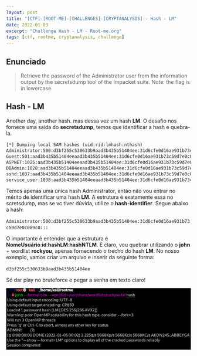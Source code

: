 ```yaml
---
layout: post
title: "[CTF]-[ROOT-ME]-[CHALLENGES]-[CRYPTANALYSIS] - Hash - LM"
date: 2022-01-03
excerpt: "Challenge Hash - LM - Root-me.org"
tags: [ctf, rootme, cryptanalysis, challenge]
---
```


## Enunciado

> Retrieve the password of the Administrator user from the information output by the secretsdump tool of the Impacket suite.
> Note: the flag is in lowercase

## Hash - LM

Another day, another hash. mas dessa vez um hash __LM__. O desafio nos fornece uma saida do __secretsdump__, temos que identificar a hash e quebra-la. 

```
[*] Dumping local SAM hashes (uid:rid:lmhash:nthash)
Administrator:500:d3bf255c530633b9aad3b435b51404ee:31d6cfe0d16ae931b73c59d7e0c089c0:::
Guest:501:aad3b435b51404eeaad3b435b51404ee:31d6cfe0d16ae931b73c59d7e0c089c0:::
ASPNET:1025:aad3b435b51404eeaad3b435b51404ee:31d6cfe0d16ae931b73c59d7e0c089c0:::
DBAdmin:1028:aad3b435b51404eeaad3b435b51404ee:31d6cfe0d16ae931b73c59d7e0c089c0:::
sshd:1037:aad3b435b51404eeaad3b435b51404ee:31d6cfe0d16ae931b73c59d7e0c089c0:::
service_user:1038:aad3b435b51404eeaad3b435b51404ee:31d6cfe0d16ae931b73c59d7e0c089c0:::
```

Temos apenas uma única hash Administrator, então não vou entrar no mérito de identificar uma hash __LM__. A estrutura é exatamente essa no scretsdump, mas se vc tiver dúvida, utilize o __hash-identifier__. Segue abaixo a hash:

`Administrator:500:d3bf255c530633b9aad3b435b51404ee:31d6cfe0d16ae931b73c59d7e0c089c0:::`

O importante é entender que a estrutura é __NomeUsuário__:__id__:__hashLM__:__hashNTLM__. E claro, vou quebrar utilizando o __john__ + wordlist __rockyou__, apenas fornecendo o trecho do hash __LM__. No nosso exemplo, vamos criar um arquivo e inserir da seguinte forma: 

`d3bf255c530633b9aad3b435b51404ee`

Só dar play no bruteforce e pegar a senha em texto claro!

![Hash - LM](/img_posts/ctf/rootme/cryptanalysis/hash-lm.png)






